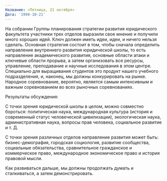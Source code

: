 ```yaml
---
Название: «Пятница, 21 октября»
Дата: '1994-10-21'
---
```


На собрании Группы планирования стратегии развития юридического факультета участники трех отделов выразили свое мнение и получили много хороших идей. Ключ должен иметь идеи, идеи, и ничего нельзя сделать. Основная стратегия состоит в том, чтобы сначала определить направление внутреннего развития юридической школы, то есть направление академического развития, основные области атаки и ключевые области прорыва, а затем организовать все ресурсы, управление, преподавание и научные исследования в этом центре. Специально для выращивания студентов это продукт нашего учебного подразделения, и, наконец, мы должны конкурировать на рынке. Народное соревнование, вероятно, является самым интенсивным и важным соревнованием во всех рыночных соревнованиях.

Результаты обсуждения:

С точки зрения юридической школы в целом, можно совместно бороться: политическая наука, международная культура (история и современный статус человеческой цивилизации), экологическая наука, административная наука, вопросы прав человека, социальное развитие и т. Д.

С точки зрения различных отделов направление развития может быть: бизнес-демография, городская социология, развитие сообщества, социальные обязательства, сравнительное гражданское и коммерческое право, международное экономическое право и история правовой мысли.

Как развиваться дальше, мы должны продолжать думать и сталкиваться, а затем демонстрировать.

